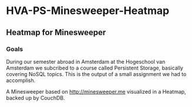# HVA-PS-Minesweeper-Heatmap
## Heatmap for Minesweeper

### Goals
During our semester abroad in Amsterdam at the Hogeschool van Amsterdam we subcribed to a course called Persistent Storage, basically covering NoSQL topics. This is the output of a small assignment we had to accomplish.

A Minesweeper based on http://minesweeper.me visualized in a Heatmap, backed up by CouchDB.
